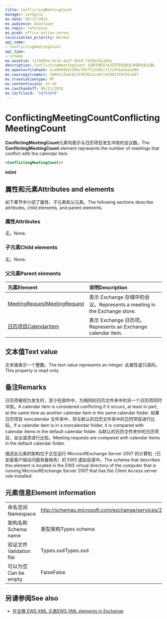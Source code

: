 ```yaml
---
title: ConflictingMeetingCount
manager: sethgros
ms.date: 09/17/2015
ms.audience: Developer
ms.topic: reference
ms.prod: office-online-server
localization_priority: Normal
api_name:
- ConflictingMeetingCount
api_type:
- schema
ms.assetid: 11f4d93a-b514-4a27-8d19-f4f0a35a185e
description: ConflictingMeetingCount 元素均表示与日历项目发生冲突的会议数。
ms.openlocfilehash: ace800982c284cf65ff22d92c711197ee5ee1d06
ms.sourcegitcommit: 34041125dc8c5f993b21cebfc4f8b72f0fd2cb6f
ms.translationtype: MT
ms.contentlocale: zh-CN
ms.lasthandoff: 06/11/2018
ms.locfileid: "19753478"
---
```

# <a name="conflictingmeetingcount"></a><span data-ttu-id="3364e-103">ConflictingMeetingCount</span><span class="sxs-lookup"><span data-stu-id="3364e-103">ConflictingMeetingCount</span></span>

<span data-ttu-id="3364e-104">**ConflictingMeetingCount**元素均表示与日历项目发生冲突的会议数。</span><span class="sxs-lookup"><span data-stu-id="3364e-104">The **ConflictingMeetingCount** element represents the number of meetings that conflict with the calendar item.</span></span> 
  
```xml
<ConflictingMeetingCount/>
```

 <span data-ttu-id="3364e-105">**int**</span><span class="sxs-lookup"><span data-stu-id="3364e-105">**int**</span></span>
## <a name="attributes-and-elements"></a><span data-ttu-id="3364e-106">属性和元素</span><span class="sxs-lookup"><span data-stu-id="3364e-106">Attributes and elements</span></span>

<span data-ttu-id="3364e-107">如下章节中介绍了属性、子元素和父元素。</span><span class="sxs-lookup"><span data-stu-id="3364e-107">The following sections describe attributes, child elements, and parent elements.</span></span>
  
### <a name="attributes"></a><span data-ttu-id="3364e-108">属性</span><span class="sxs-lookup"><span data-stu-id="3364e-108">Attributes</span></span>

<span data-ttu-id="3364e-109">无。</span><span class="sxs-lookup"><span data-stu-id="3364e-109">None.</span></span>
  
### <a name="child-elements"></a><span data-ttu-id="3364e-110">子元素</span><span class="sxs-lookup"><span data-stu-id="3364e-110">Child elements</span></span>

<span data-ttu-id="3364e-111">无。</span><span class="sxs-lookup"><span data-stu-id="3364e-111">None.</span></span>
  
### <a name="parent-elements"></a><span data-ttu-id="3364e-112">父元素</span><span class="sxs-lookup"><span data-stu-id="3364e-112">Parent elements</span></span>

|<span data-ttu-id="3364e-113">**元素**</span><span class="sxs-lookup"><span data-stu-id="3364e-113">**Element**</span></span>|<span data-ttu-id="3364e-114">**说明**</span><span class="sxs-lookup"><span data-stu-id="3364e-114">**Description**</span></span>|
|:-----|:-----|
|[<span data-ttu-id="3364e-115">MeetingRequest</span><span class="sxs-lookup"><span data-stu-id="3364e-115">MeetingRequest</span></span>](meetingrequest.md) <br/> |<span data-ttu-id="3364e-116">表示 Exchange 存储中的会议。</span><span class="sxs-lookup"><span data-stu-id="3364e-116">Represents a meeting in the Exchange store.</span></span>  <br/> |
|[<span data-ttu-id="3364e-117">日历项目</span><span class="sxs-lookup"><span data-stu-id="3364e-117">CalendarItem</span></span>](calendaritem.md) <br/> |<span data-ttu-id="3364e-118">表示 Exchange 日历项。</span><span class="sxs-lookup"><span data-stu-id="3364e-118">Represents an Exchange calendar item.</span></span>  <br/> |
   
## <a name="text-value"></a><span data-ttu-id="3364e-119">文本值</span><span class="sxs-lookup"><span data-stu-id="3364e-119">Text value</span></span>

<span data-ttu-id="3364e-120">文本值表示一个整数。</span><span class="sxs-lookup"><span data-stu-id="3364e-120">The text value represents an integer.</span></span> <span data-ttu-id="3364e-121">此属性是只读的。</span><span class="sxs-lookup"><span data-stu-id="3364e-121">This property is read-only.</span></span>
  
## <a name="remarks"></a><span data-ttu-id="3364e-122">备注</span><span class="sxs-lookup"><span data-stu-id="3364e-122">Remarks</span></span>

<span data-ttu-id="3364e-123">日历项被视为发生时，至少在部件中，为相同的日历文件夹中的另一个日历项同时冲突。</span><span class="sxs-lookup"><span data-stu-id="3364e-123">A calendar item is considered conflicting if it occurs, at least in part, at the same time as another calendar item in the same calendar folder.</span></span> <span data-ttu-id="3364e-124">如果日历项目 noncalendar 文件夹中，将与默认的日历文件夹中的日历项目进行比较。</span><span class="sxs-lookup"><span data-stu-id="3364e-124">If a calendar item is in a noncalendar folder, it is compared with calendar items in the default calendar folder.</span></span> <span data-ttu-id="3364e-125">与默认的日历文件夹中的日历项目，会议请求进行比较。</span><span class="sxs-lookup"><span data-stu-id="3364e-125">Meeting requests are compared with calendar items in the default calendar folder.</span></span>
  
<span data-ttu-id="3364e-126">描述此元素的架构位于正在运行 MicrosoftExchange Server 2007 的计算机（已安装客户端访问服务器角色）的 EWS 虚拟目录中。</span><span class="sxs-lookup"><span data-stu-id="3364e-126">The schema that describes this element is located in the EWS virtual directory of the computer that is running MicrosoftExchange Server 2007 that has the Client Access server role installed.</span></span>
  
## <a name="element-information"></a><span data-ttu-id="3364e-127">元素信息</span><span class="sxs-lookup"><span data-stu-id="3364e-127">Element information</span></span>

|||
|:-----|:-----|
|<span data-ttu-id="3364e-128">命名空间</span><span class="sxs-lookup"><span data-stu-id="3364e-128">Namespace</span></span>  <br/> |http://schemas.microsoft.com/exchange/services/2006/types  <br/> |
|<span data-ttu-id="3364e-129">架构名称</span><span class="sxs-lookup"><span data-stu-id="3364e-129">Schema name</span></span>  <br/> |<span data-ttu-id="3364e-130">类型架构</span><span class="sxs-lookup"><span data-stu-id="3364e-130">Types schema</span></span>  <br/> |
|<span data-ttu-id="3364e-131">验证文件</span><span class="sxs-lookup"><span data-stu-id="3364e-131">Validation file</span></span>  <br/> |<span data-ttu-id="3364e-132">Types.xsd</span><span class="sxs-lookup"><span data-stu-id="3364e-132">Types.xsd</span></span>  <br/> |
|<span data-ttu-id="3364e-133">可以为空</span><span class="sxs-lookup"><span data-stu-id="3364e-133">Can be empty</span></span>  <br/> |<span data-ttu-id="3364e-134">False</span><span class="sxs-lookup"><span data-stu-id="3364e-134">False</span></span>  <br/> |
   
## <a name="see-also"></a><span data-ttu-id="3364e-135">另请参阅</span><span class="sxs-lookup"><span data-stu-id="3364e-135">See also</span></span>



- [<span data-ttu-id="3364e-136">在交换 EWS XML 元素</span><span class="sxs-lookup"><span data-stu-id="3364e-136">EWS XML elements in Exchange</span></span>](ews-xml-elements-in-exchange.md)

